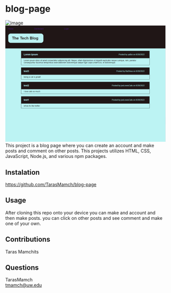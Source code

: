 # blog-page
![image](https://img.shields.io/badge/license-github-success%27)<br>
![image](./public/imgs/Screenshot%202022-09-06%20211011.png)
This project is a blog page where you can create an account and make posts and comment on other posts. This projects utilizes HTML, CSS, JavaScript, Node.js, and various npm packages.
## Instalation
https://github.com/TarasMamch/blog-page
## Usage
After cloning this repo onto your device you can make and account and then make posts. you can click on other posts and see comment and make one of your own.
## Contributions
Taras Mamchits
## Questions
TarasMamch<br>tmamch@uw.edu